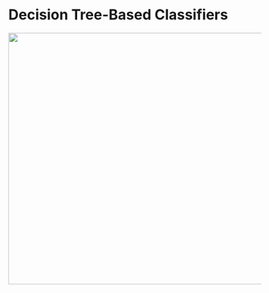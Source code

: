 # Decision Tree-Based Classifiers

<p align="center">
  <img width="1000" height="500" src="https://user-images.githubusercontent.com/67468718/105844914-d0529580-5f8e-11eb-85c4-99f03e4bb454.JPG">
</p>

